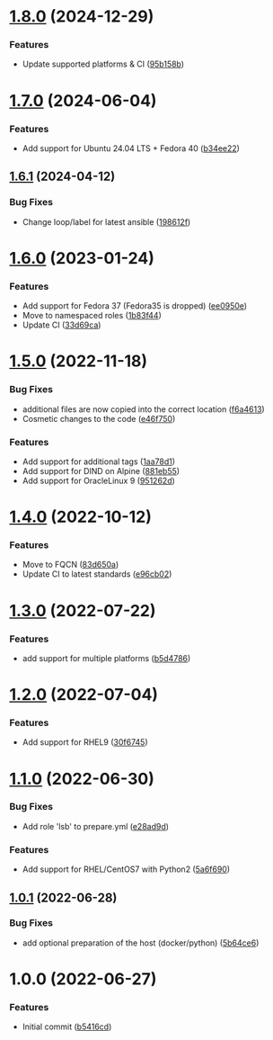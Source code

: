 # [1.8.0](https://github.com/de-it-krachten/ansible-role-docker_build/compare/v1.7.0...v1.8.0) (2024-12-29)


### Features

* Update supported platforms & CI ([95b158b](https://github.com/de-it-krachten/ansible-role-docker_build/commit/95b158bebb09401b19cccf08034b0f42cf048efb))

# [1.7.0](https://github.com/de-it-krachten/ansible-role-docker_build/compare/v1.6.1...v1.7.0) (2024-06-04)


### Features

* Add support for Ubuntu 24.04 LTS + Fedora 40 ([b34ee22](https://github.com/de-it-krachten/ansible-role-docker_build/commit/b34ee221f85234c926fd2668e965265fdc09b6d1))

## [1.6.1](https://github.com/de-it-krachten/ansible-role-docker_build/compare/v1.6.0...v1.6.1) (2024-04-12)


### Bug Fixes

* Change loop/label for latest ansible ([198612f](https://github.com/de-it-krachten/ansible-role-docker_build/commit/198612f9c7515067ec6daab281f99c8a31bf636f))

# [1.6.0](https://github.com/de-it-krachten/ansible-role-docker_build/compare/v1.5.0...v1.6.0) (2023-01-24)


### Features

* Add support for Fedora 37 (Fedora35 is dropped) ([ee0950e](https://github.com/de-it-krachten/ansible-role-docker_build/commit/ee0950e01fd3b7aecafa0ae5d457ece36e75aa57))
* Move to namespaced roles ([1b83f44](https://github.com/de-it-krachten/ansible-role-docker_build/commit/1b83f44254ca7ac2f742a4ae1cf551c782d10852))
* Update CI ([33d69ca](https://github.com/de-it-krachten/ansible-role-docker_build/commit/33d69caa9e33a55d58557f595d4f506ccd68f5fb))

# [1.5.0](https://github.com/de-it-krachten/ansible-role-docker_build/compare/v1.4.0...v1.5.0) (2022-11-18)


### Bug Fixes

* additional files are now copied into the correct location ([f6a4613](https://github.com/de-it-krachten/ansible-role-docker_build/commit/f6a4613ec44acdcb14f7bcbd7e24e4c2e8995cf2))
* Cosmetic changes to the code ([e46f750](https://github.com/de-it-krachten/ansible-role-docker_build/commit/e46f750bb8094bfaeb12d5f4a8cc76825a837fce))


### Features

* Add support for additional tags ([1aa78d1](https://github.com/de-it-krachten/ansible-role-docker_build/commit/1aa78d12fb889fe8bcf70300a10e7032f75ef5f8))
* Add support for DIND on Alpine ([881eb55](https://github.com/de-it-krachten/ansible-role-docker_build/commit/881eb55e531f8033d044cd1832bc27198ee4d7cc))
* Add support for OracleLinux 9 ([951262d](https://github.com/de-it-krachten/ansible-role-docker_build/commit/951262df2029363c0528d94b7edfe86da15aae29))

# [1.4.0](https://github.com/de-it-krachten/ansible-role-docker_build/compare/v1.3.0...v1.4.0) (2022-10-12)


### Features

* Move to FQCN ([83d650a](https://github.com/de-it-krachten/ansible-role-docker_build/commit/83d650a3e28fb88d168454316dfb11cb973658f3))
* Update CI to latest standards ([e96cb02](https://github.com/de-it-krachten/ansible-role-docker_build/commit/e96cb020f815af0e47bb438aa95417a6900b69c2))

# [1.3.0](https://github.com/de-it-krachten/ansible-role-docker_build/compare/v1.2.0...v1.3.0) (2022-07-22)


### Features

* add support for multiple platforms ([b5d4786](https://github.com/de-it-krachten/ansible-role-docker_build/commit/b5d478640d3eec498cfbcbfb849db7fc55aa9896))

# [1.2.0](https://github.com/de-it-krachten/ansible-role-docker_build/compare/v1.1.0...v1.2.0) (2022-07-04)


### Features

* Add support for RHEL9 ([30f6745](https://github.com/de-it-krachten/ansible-role-docker_build/commit/30f67453d43cd1b422af95ccf725b9e94106c9ce))

# [1.1.0](https://github.com/de-it-krachten/ansible-role-docker_build/compare/v1.0.1...v1.1.0) (2022-06-30)


### Bug Fixes

* Add role 'lsb' to prepare.yml ([e28ad9d](https://github.com/de-it-krachten/ansible-role-docker_build/commit/e28ad9ded1446ba6c36e8e46a28002de41edb0ad))


### Features

* Add support for RHEL/CentOS7 with Python2 ([5a6f690](https://github.com/de-it-krachten/ansible-role-docker_build/commit/5a6f6902be075e109c2fc1be058409a473f5fbec))

## [1.0.1](https://github.com/de-it-krachten/ansible-role-docker_build/compare/v1.0.0...v1.0.1) (2022-06-28)


### Bug Fixes

* add optional preparation of the host (docker/python) ([5b64ce6](https://github.com/de-it-krachten/ansible-role-docker_build/commit/5b64ce6abec3752cf583c3880eb6932770494b04))

# 1.0.0 (2022-06-27)


### Features

* Initial commit ([b5416cd](https://github.com/de-it-krachten/ansible-role-docker_build/commit/b5416cdb31084340542d2e76aaee77279dbb1aa7))
